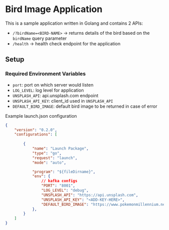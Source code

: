 # Bird Image Application

This is a sample application written in Golang and contains 2 APIs:
- `/?birdName=<BIRD-NAME>` -> returns details of the bird based on the `birdName` query parameter
- `/health` -> health check endpoint for the application

## Setup

### Required Environment Variables

- `port`: port on which server would listen
- `LOG_LEVEL`: log level for application
- `UNSPLASH_API`: api.unsplash.com endpoint
- `UNSPLASH_API_KEY`: client_id used in `UNSPLASH_API`
- `DEFAULT_BIRD_IMAGE`: default bird image to be returned in case of error

Example launch.json configuration
```json
{
    "version": "0.2.0",
    "configurations": [
        
        {
            "name": "Launch Package",
            "type": "go",
            "request": "launch",
            "mode": "auto",

            "program": "${fileDirname}",
            "env": {
                // kafka configs
                "PORT": "8001",
                "LOG_LEVEL": "debug",
                "UNSPLASH_API": "https://api.unsplash.com",
                "UNSPLASH_API_KEY": "<ADD-KEY-HERE>",
                "DEFAULT_BIRD_IMAGE": "https://www.pokemonmillennium.net/wp-content/uploads/2015/11/missingno.png"
            },
        }
    ]
}
```

